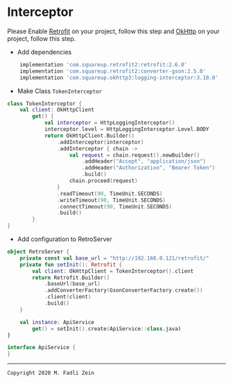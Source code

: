 # Interceptor

Please Enable [Retrofit](https://square.github.io/retrofit/) on your project, follow this step and [OkHttp](https://square.github.io/okhttp/interceptors/) on your project, follow this step.

- Add dependencies
```gradle
    implementation 'com.squareup.retrofit2:retrofit:2.6.0'
    implementation 'com.squareup.retrofit2:converter-gson:2.5.0'
    implementation 'com.squareup.okhttp3:logging-interceptor:3.10.0'
```

- Make Class `TokenInterceptor`
```kotlin
class TokenInterceptor {
    val client: OkHttpClient
        get() {
            val interceptor = HttpLoggingInterceptor()
            interceptor.level = HttpLoggingInterceptor.Level.BODY
            return OkHttpClient.Builder()
                .addInterceptor(interceptor)
                .addInterceptor { chain ->
                    val request = chain.request().newBuilder()
                        .addHeader("Accept", "application/json")
                        .addHeader("Authorization", "Bearer Token")
                        .build()
                    chain.proceed(request)
                }
                .readTimeout(90, TimeUnit.SECONDS)
                .writeTimeout(90, TimeUnit.SECONDS)
                .connectTimeout(90, TimeUnit.SECONDS)
                .build()
        }
}
```

- Add configuration to RetroServer
```kotlin
object RetroServer {
    private const val base_url = "http://192.168.0.121/retrofit/"
    private fun setInit(): Retrofit {
        val client: OkHttpClient = TokenInterceptor().client
        return Retrofit.Builder()
            .baseUrl(base_url)
            .addConverterFactory(GsonConverterFactory.create())
            .client(client)
            .build()
    }

    val instance: ApiService
        get() = setInit().create(ApiService::class.java)
}

interface ApiService {
}
```

---

```
Copyright 2020 M. Fadli Zein
```
